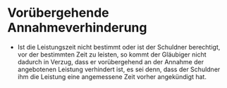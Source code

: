 # Vorübergehende Annahmeverhinderung

- Ist die Leistungszeit nicht bestimmt oder ist der Schuldner berechtigt, vor der bestimmten Zeit zu leisten, so kommt der Gläubiger nicht dadurch in Verzug, dass er vorübergehend an der Annahme der angebotenen Leistung verhindert ist, es sei denn, dass der Schuldner ihm die Leistung eine angemessene Zeit vorher angekündigt hat.

